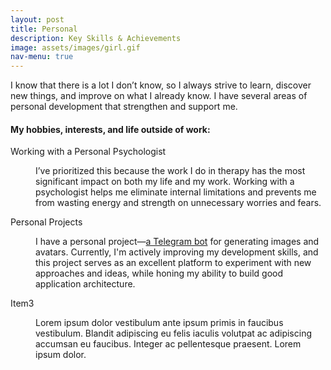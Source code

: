 ```yaml
---
layout: post
title: Personal
description: Key Skills & Achievements 
image: assets/images/girl.gif
nav-menu: true
---
```



I know that there is a lot I don’t know, so I always strive to learn, discover new things, and improve on what I already know.
I have several areas of personal development that strengthen and support me.

<h4>My hobbies, interests, and life outside of work:</h4>
<dl>
	<dt>Working with a Personal Psychologist</dt>
	<dd>
		<p>I’ve prioritized this because the work I do in therapy has the most significant impact on both my life and my work. Working with a psychologist helps me eliminate internal limitations and prevents me from wasting energy and strength on unnecessary worries and fears.</p>
	</dd>
	<dt>Personal Projects</dt>
	<dd>
		<p>I have a personal project—<a href="https://t.me/everyone_ai_channel">a Telegram bot</a> for generating images and avatars. Currently, I'm actively improving my development skills, and this project serves as an excellent platform to experiment with new approaches and ideas, while honing my ability to build good application architecture.</p>
	</dd>
	<dt>Item3</dt>
	<dd>
		<p>Lorem ipsum dolor vestibulum ante ipsum primis in faucibus vestibulum. Blandit adipiscing eu felis iaculis volutpat ac adipiscing accumsan eu faucibus. Integer ac pellentesque praesent. Lorem ipsum dolor.</p>
	</dd>
</dl>
